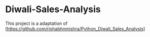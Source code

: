 # Diwali-Sales-Analysis
This project is a adaptation of [https://github.com/rishabhnmishra/Python_Diwali_Sales_Analysis]
